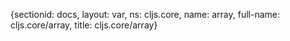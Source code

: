 {sectionid: docs, layout: var, ns: cljs.core, name: array, full-name: cljs.core/array,
  title: cljs.core/array}
